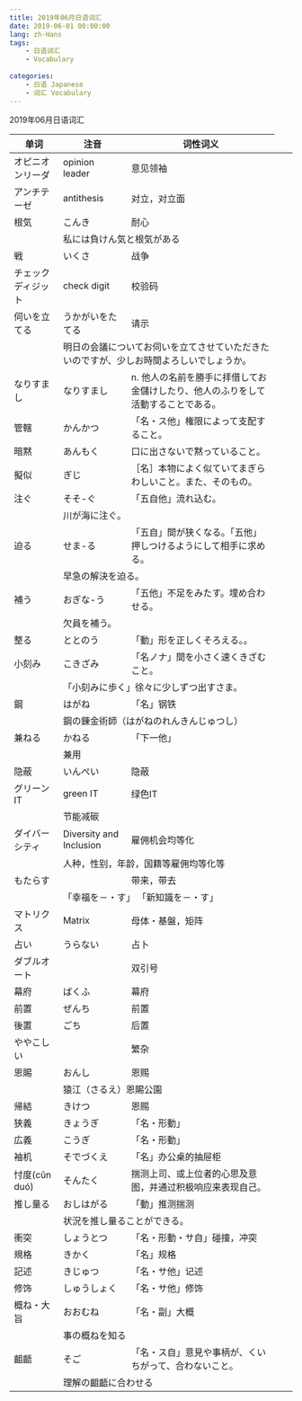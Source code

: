 ```yaml
---
title: 2019年06月日语词汇
date: 2019-06-01 00:00:00
lang: zh-Hans
tags:
    - 日语词汇
    - Vocabulary
    
categories: 
    - 日语 Japanese
    - 词汇 Vocabulary
---
```


2019年06月日语词汇
<!-- more -->

| 单词 | 注音 | 词性词义 |
| ---- | ---- | ---- |
| オピニオンリーダ | opinion leader | 意见领袖 |
| アンチテーゼ | antithesis | 对立，对立面 |
| 根気 | こんき | 耐心 |
| </td><td  colspan="2"> 私には負けん気と根気がある |
| 戦 | いくさ | 战争 |
| チェックディジット | check digit | 校验码 |
| 伺いを立てる | うかがいをたてる | 请示 |
| </td><td  colspan="2"> 明日の会議についてお伺いを立てさせていただきたいのですが、少しお時間よろしいでしょうか。|
| なりすまし | なりすまし | n. 他人の名前を勝手に拝借してお金儲けしたり、他人のふりをして活動することである。 |
| 管轄 | かんかつ | 「名・ス他」権限によって支配すること。 |
| 暗黙 | あんもく | 口に出さないで黙っていること。 |
| 擬似 | ぎじ |［名］本物によく似ていてまぎらわしいこと。また、そのもの。 |
| 注ぐ | そそ-ぐ |「五自他」流れ込む。 |
| </td><td  colspan="2"> 川が海に注ぐ。 |
| 迫る | せま-る | 「五自」間が狭くなる。「五他」押しつけるようにして相手に求める。 | 
| </td><td  colspan="2"> 早急の解決を迫る。 |
| 補う | おぎな-う |「五他」不足をみたす。埋め合わせる。 |
| </td><td  colspan="2"> 欠員を補う。 |
| 整る | ととのう | 「動」形を正しくそろえる。。 |
| 小刻み | こきざみ | 「名ノナ」間を小さく速くきざむこと。 |
| </td><td  colspan="2"> 「小刻みに歩く」徐々に少しずつ出すさま。 |
| 鋼 | はがね | 「名」钢铁 |
| </td><td  colspan="2"> 鋼の錬金術師（はがねのれんきんじゅつし） |
| 兼ねる | かねる | 「下一他」 |
| </td><td  colspan="2"> 兼用 |
| 隐蔽 | いんぺい | 隐蔽 |
| グリーンIT | green IT | 绿色IT |
| </td><td  colspan="2"> 节能减碳 |
| ダイバーシティ | Diversity and Inclusion | 雇佣机会均等化 |
| </td><td  colspan="2"> 人种，性别，年龄，国籍等雇佣均等化等 |
| もたらす |  | 带来，带去 |
| </td><td  colspan="2"> 「幸福を－・す」 「新知識を－・す」 |
| マトリクス | Matrix | 母体・基盤，矩阵 |
| 占い | うらない | 占卜 |
| ダブルオート |  | 双引号 |
| 幕府 | ばくふ | 幕府 |
| 前置 | ぜんち | 前置 |
| 後置 | ごち | 后置 |
| ややこしい |  | 繁杂 |
| 恩賜 | おんし | 恩赐 |
| </td><td  colspan="2"> 猿江（さるえ）恩賜公園 |
| 帰結 | きけつ | 恩赐 |
| 狭義 | きょうぎ | 「名・形動」 |
| 広義 | こうぎ | 「名・形動」 |
| 袖机 | そでづくえ | 「名」办公桌的抽屉柜 |
| 忖度(cǔn duó) | そんたく | 揣测上司、或上位者的心思及意图，并通过积极响应来表现自己。 |
| 推し量る | おしはがる | 「動」推测揣测 |
| </td><td  colspan="2"> 状況を推し量ることができる。 |
| 衝突 | しょうとつ | 「名・形動・サ自」碰撞，冲突 |
| 規格 | きかく | 「名」规格 |
| 記述 | きじゅつ | 「名・サ他」记述 |
| 修饰 | しゅうしょく | 「名・サ他」修饰 |
| 概ね・大旨 | おおむね | 「名・副」大概 |
| </td><td  colspan="2"> 事の概ねを知る |
| 齟齬 | そご | 「名・ス自」意見や事柄が、くいちがって、合わないこと。|
| </td><td  colspan="2"> 理解の齟齬に合わせる |